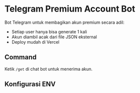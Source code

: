 # Telegram Premium Account Bot

Bot Telegram untuk membagikan akun premium secara adil:
- Setiap user hanya bisa generate 1 kali
- Akun diambil acak dari file JSON eksternal
- Deploy mudah di Vercel

## Command
Ketik `/get` di chat bot untuk menerima akun.

## Konfigurasi ENV
